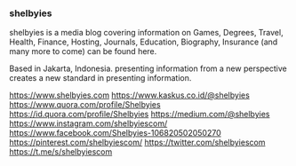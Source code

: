 ### shelbyies

shelbyies is a media blog covering information on Games, Degrees, Travel, Health, Finance, Hosting, Journals, Education, Biography, Insurance (and many more to come) can be found here.

Based in Jakarta, Indonesia. presenting information from a new perspective creates a new standard in presenting information.

https://www.shelbyies.com
https://www.kaskus.co.id/@shelbyies
https://www.quora.com/profile/Shelbyies
https://id.quora.com/profile/Shelbyies
https://medium.com/@shelbyies
https://www.instagram.com/shelbyiescom/
https://www.facebook.com/Shelbyies-106820502050270
https://pinterest.com/shelbyiescom/
https://twitter.com/shelbyiescom
https://t.me/s/shelbyiescom

<!--
**shelbyies/shelbyies** is a ✨ _special_ ✨ repository because its `README.md` (this file) appears on your GitHub profile.

Here are some ideas to get you started:

- 🔭 I’m currently working on ...
- 🌱 I’m currently learning ...
- 👯 I’m looking to collaborate on ...
- 🤔 I’m looking for help with ...
- 💬 Ask me about ...
- 📫 How to reach me: ...
- 😄 Pronouns: ...
- ⚡ Fun fact: ...
-->
